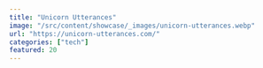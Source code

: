 ```yaml
---
title: "Unicorn Utterances"
image: "/src/content/showcase/_images/unicorn-utterances.webp"
url: "https://unicorn-utterances.com/"
categories: ["tech"]
featured: 20
---
```

